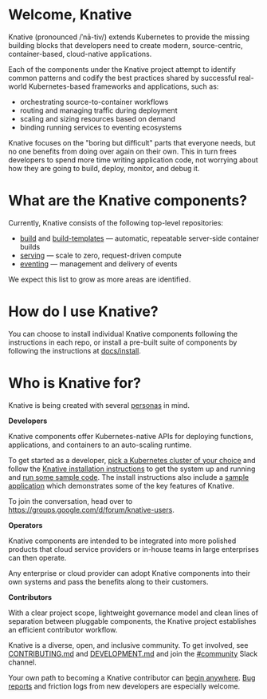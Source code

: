 # Welcome, Knative

Knative (pronounced /ˈnā-tiv/) extends Kubernetes to provide the
missing building blocks that developers need to create modern,
source-centric, container-based, cloud-native applications.

Each of the components under the Knative project attempt to identify
common patterns and codify the best practices shared by successful
real-world Kubernetes-based frameworks and applications, such as:

- orchestrating source-to-container workflows
- routing and managing traffic during deployment
- scaling and sizing resources based on demand
- binding running services to eventing ecosystems

Knative focuses on the "boring but difficult" parts that everyone
needs, but no one benefits from doing over again on their own. This in
turn frees developers to spend more time writing application
code, not worrying about how they are going to build,
deploy, monitor, and debug it.


# What are the Knative components?

Currently, Knative consists of the following top-level repositories:

- [build](https://github.com/knative/build) and
    [build-templates](https://github.com/knative/build-templates) —
    automatic, repeatable server-side container builds
- [serving](https://github.com/knative/serving) — scale to zero,
  request-driven compute
- [eventing](https://github.com/knative/eventing) — management and
  delivery of events

We expect this list to grow as more areas are identified.


# How do I use Knative?

You can choose to install individual Knative components following the
instructions in each repo, or install a pre-built suite of components
by following the instructions at
[docs/install](https://github.com/knative/docs/tree/master/install).


# Who is Knative for?

Knative is being created with several
[personas](./docs/product/personas.md) in mind.

**Developers**

Knative components offer Kubernetes-native APIs for deploying
functions, applications, and containers to an auto-scaling runtime.

To get started as a developer, [pick a Kubernetes cluster of your
choice](https://kubernetes.io/docs/setup/pick-right-solution/) and
follow the [Knative installation 
instructions](https://github.com/knative/docs/tree/master/install) 
to get the system up and running and [run some sample 
code](./sample/README.md). The install instructions also include a 
[sample application](https://github.com/knative/docs/blob/master/install/Knative-with-Minikube.md#test-app) 
which demonstrates some of the key features of Knative.

To join the conversation, head over to
https://groups.google.com/d/forum/knative-users.

**Operators**

Knative components are intended to be integrated into more polished
products that cloud service providers or in-house teams in large
enterprises can then operate.

Any enterprise or cloud provider can adopt Knative components into
their own systems and pass the benefits along to their customers.

**Contributors**

With a clear project scope, lightweight governance model and clean
lines of separation between pluggable components, the Knative project
establishes an efficient contributor workflow.

Knative is a diverse, open, and inclusive community. To get involved,
see [CONTRIBUTING.md](./CONTRIBUTING.md) and
[DEVELOPMENT.md](./DEVELOPMENT.md) and join the
[#community](https://knative.slack.com/messages/C92U2C59P/) Slack
channel.

Your own path to becoming a Knative contributor can [begin
anywhere](https://github.com/knative/serving/issues?q=is%3Aopen+is%3Aissue+label%3A%22good+first+issue%22).
[Bug reports](https://github.com/knative/serving/issues/new) and
friction logs from new developers are especially welcome.
